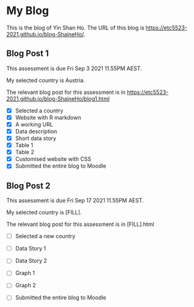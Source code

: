 # My Blog


This is the blog of Yin Shan Ho.
The URL of this blog is https://etc5523-2021.github.io/blog-ShaineHo/.

## Blog Post 1

This assessment is due Fri Sep 3 2021 11.55PM AEST.

My selected country is Austria.

The relevant blog post for this assessment is in https://etc5523-2021.github.io/blog-ShaineHo/blog1.html

- [x] Selected a country
- [x] Website with R markdown 
- [x] A working URL
- [x] Data description
- [x] Short data story
- [x] Table 1
- [x] Table 2
- [x] Customised website with CSS
- [x] Submitted the entire blog to Moodle

## Blog Post 2

This assessment is due Fri Sep 17 2021 11.55PM AEST.

My selected country is [FILL].

The relevant blog post for this assessment is in [FILL].html

- [ ] Selected a new country
- [ ] Data Story 1
- [ ] Data Story 2
- [ ] Graph 1
- [ ] Graph 2
- [ ] Submitted the entire blog to Moodle

